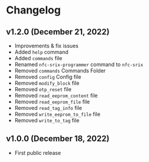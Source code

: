 # Changelog

## v1.2.0 (December 21, 2022)

* Improvements & fix issues 
* Added `help` command
* Added `commands` file
* Renamed `nfc-srix-programmer` command to `nfc-srix`
* Removed `commands` Commands Folder
* Removed `config` Config file
* Removed `modify_block` file
* Removed `otp_reset` file
* Removed `read_eeprom_content` file
* Removed `read_eeprom_file` file
* Removed `read_tag_info` file
* Removed `write_eeprom_to_file` file
* Removed `write_to_tag` file

## v1.0.0 (December 18, 2022)

* First public release